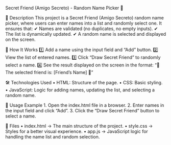 Secret Friend (Amigo Secreto) - Random Name Picker 🎁

📌 Description
This project is a Secret Friend (Amigo Secreto) random name picker, where users can enter names into a list and randomly select one. It ensures that:
✔ Names are validated (no duplicates, no empty inputs).
✔ The list is dynamically updated.
✔ A random name is selected and displayed on the screen.

🚀 How It Works
1️⃣ Add a name using the input field and “Add” button.
2️⃣ View the list of entered names.
3️⃣ Click “Draw Secret Friend” to randomly select a name.
4️⃣ See the result displayed on the screen in the format:
“🎉 The selected friend is: [Friend’s Name] 🎊”

🛠 Technologies Used
	•	HTML: Structure of the page.
	•	CSS: Basic styling.
	•	JavaScript: Logic for adding names, updating the list, and selecting a random name.

📜 Usage Example
	1.	Open the index.html file in a browser.
	2.	Enter names in the input field and click “Add”.
	3.	Click the “Draw Secret Friend” button to select a name.

📂 Files
	•	index.html → The main structure of the project.
	•	style.css → Styles for a better visual experience.
	•	app.js → JavaScript logic for handling the name list and random selection.
